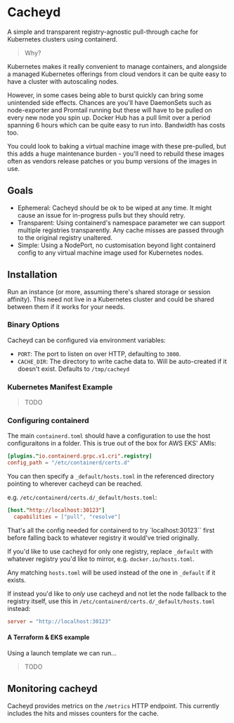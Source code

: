 # Cacheyd

A simple and transparent registry-agnostic pull-through cache for Kubernetes clusters using containerd.

> Why?

Kubernetes makes it really convenient to manage containers, and alongside a managed Kubernetes offerings from cloud vendors it can be quite easy to have a cluster with autoscaling nodes.

However, in some cases being able to burst quickly can bring some unintended side effects.
Chances are you'll have DaemonSets such as node-exporter and Promtail running but these will have to be pulled on every new node you spin up.
Docker Hub has a pull limit over a period spanning 6 hours which can be quite easy to run into.
Bandwidth has costs too.

You could look to baking a virtual machine image with these pre-pulled, but this adds a huge maintenance burden - you'll need to rebuild these images often as vendors release patches or you bump versions of the images in use.

## Goals

- Ephemeral: Cacheyd should be ok to be wiped at any time. It might cause an issue for in-progress pulls but they should retry.
- Transparent: Using containerd's namespace parameter we can support multiple registries transparently. Any cache misses are passed through to the original registry unaltered.
- Simple: Using a NodePort, no customisation beyond light containerd config to any virtual machine image used for Kubernetes nodes.

## Installation

Run an instance (or more, assuming there's shared storage or session affinity). This need not live in a Kubernetes cluster and could be shared between them if it works for your needs.

### Binary Options

Cacheyd can be configured via environment variables:
- `PORT`: The port to listen on over HTTP, defaulting to `3000`.
- `CACHE_DIR`: The directory to write cache data to. Will be auto-created if it doesn't exist. Defaults to `/tmp/cacheyd`

### Kubernetes Manifest Example

> TODO

### Configuring containerd

The main `containerd.toml` should have a configuration to use the host configuraitons in a folder. This is true out of the box for AWS EKS' AMIs:
```toml
[plugins."io.containerd.grpc.v1.cri".registry]
config_path = "/etc/containerd/certs.d"
```

You can then specify a `_default/hosts.toml` in the referenced directory pointing to wherever cacheyd can be reached.

e.g. `/etc/containerd/certs.d/_default/hosts.toml`:
```toml
[host."http://localhost:30123"]
  capabilities = ["pull", "resolve"]
```

That's all the config needed for containerd to try `localhost:30123`` first before falling back to whatever registry it would've tried originally.

If you'd like to use cacheyd for only one registry, replace `_default` with whatever registry you'd like to mirror, e.g. `docker.io/hosts.toml`.

Any matching `hosts.toml` will be used instead of the one in `_default` if it exists.

If instead you'd like to _only_ use cacheyd and not let the node fallback to the registry itself, use this in `/etc/containerd/certs.d/_default/hosts.toml` instead:
```toml
server = "http://localhost:30123"
```

#### A Terraform & EKS example

Using a launch template we can run...
> TODO

## Monitoring cacheyd

Cacheyd provides metrics on the `/metrics` HTTP endpoint. This currently includes the hits and misses counters for the cache.
